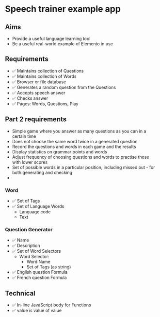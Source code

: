 Speech trainer example app
==========================

Aims
----

- Provide a useful language learning tool
- Be a useful real-world example of Elemento in use

Requirements
------------

- ✅ Maintains collection of Questions
- ✅ Maintains collection of Words
- ✅ Browser or file database
- ✅ Generates a random question from the Questions
- ✅ Accepts speech answer
- ✅ Checks answer
- ✅ Pages: Words, Questions, Play

Part 2 requirements
---------------------

- Simple game where you answer as many questions as you can in a certain time
- Does not choose the same word twice in a generated question
- Record the questions and words in each game and the results
- Display statistics on grammar points and words
- Adjust frequency of choosing questions and words to practise those with lower scores
- Set of possible words in a particular position, including missed out - for both generating and checking
- 



### Word
- ✅ Set of Tags
- ✅ Set of Language Words
  - Language code
  - Text

### Question Generator
- ✅ Name
- ✅ Description
- ✅ Set of Word Selectors
  - Word Selector: 
    - Word Name 
    - Set of Tags (as string)
- ✅ English question Formula 
- ✅ French question Formula


Technical
---------

- ✅ In-line JavaScript body for Functions
- ✅ value is value of value

